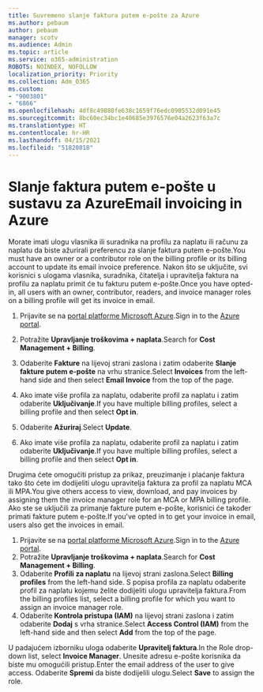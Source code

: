 ```yaml
---
title: Suvremeno slanje faktura putem e-pošte za Azure
ms.author: pebaum
author: pebaum
manager: scotv
ms.audience: Admin
ms.topic: article
ms.service: o365-administration
ROBOTS: NOINDEX, NOFOLLOW
localization_priority: Priority
ms.collection: Adm_O365
ms.custom:
- "9003801"
- "6866"
ms.openlocfilehash: 4df8c49880fe638c1659f76edc0905532d091e45
ms.sourcegitcommit: 8bc60ec34bc1e40685e3976576e04a2623f63a7c
ms.translationtype: HT
ms.contentlocale: hr-HR
ms.lasthandoff: 04/15/2021
ms.locfileid: "51820818"
---
```

# <a name="email-invoicing-in-azure"></a><span data-ttu-id="647f9-102">Slanje faktura putem e-pošte u sustavu za Azure</span><span class="sxs-lookup"><span data-stu-id="647f9-102">Email invoicing in Azure</span></span>

<span data-ttu-id="647f9-103">Morate imati ulogu vlasnika ili suradnika na profilu za naplatu ili računu za naplatu da biste ažurirali preferencu za slanje faktura putem e-pošte.</span><span class="sxs-lookup"><span data-stu-id="647f9-103">You must have an owner or a contributor role on the billing profile or its billing account to update its email invoice preference.</span></span> <span data-ttu-id="647f9-104">Nakon što se uključite, svi korisnici s ulogama vlasnika, suradnika, čitatelja i upravitelja faktura na profilu za naplatu primit će tu fakturu putem e-pošte.</span><span class="sxs-lookup"><span data-stu-id="647f9-104">Once you have opted-in, all users with an owner, contributor, readers, and invoice manager roles on a billing profile will get its invoice in email.</span></span>

1. <span data-ttu-id="647f9-105">Prijavite se na [portal platforme Microsoft Azure](https://portal.azure.com/).</span><span class="sxs-lookup"><span data-stu-id="647f9-105">Sign in to the [Azure portal](https://portal.azure.com/).</span></span>
2. <span data-ttu-id="647f9-106">Potražite **Upravljanje troškovima + naplata**.</span><span class="sxs-lookup"><span data-stu-id="647f9-106">Search for **Cost Management + Billing**.</span></span>
3. <span data-ttu-id="647f9-107">Odaberite **Fakture** na lijevoj strani zaslona i zatim odaberite **Slanje fakture putem e-pošte** na vrhu stranice.</span><span class="sxs-lookup"><span data-stu-id="647f9-107">Select **Invoices** from the left-hand side and then select **Email Invoice** from the top of the page.</span></span>
4. <span data-ttu-id="647f9-108">Ako imate više profila za naplatu, odaberite profil za naplatu i zatim odaberite **Uključivanje**.</span><span class="sxs-lookup"><span data-stu-id="647f9-108">If you have multiple billing profiles, select a billing profile and then select **Opt in**.</span></span>

5. <span data-ttu-id="647f9-109">Odaberite **Ažuriraj**.</span><span class="sxs-lookup"><span data-stu-id="647f9-109">Select **Update**.</span></span>
6. <span data-ttu-id="647f9-110">Ako imate više profila za naplatu, odaberite profil za naplatu i zatim odaberite **Uključivanje**.</span><span class="sxs-lookup"><span data-stu-id="647f9-110">If you have multiple billing profiles, select a billing profile and then select **Opt in**.</span></span>

<span data-ttu-id="647f9-111">Drugima ćete omogućiti pristup za prikaz, preuzimanje i plaćanje faktura tako što ćete im dodijeliti ulogu upravitelja faktura za profil za naplatu MCA ili MPA.</span><span class="sxs-lookup"><span data-stu-id="647f9-111">You give others access to view, download, and pay invoices by assigning them the invoice manager role for an MCA or MPA billing profile.</span></span> <span data-ttu-id="647f9-112">Ako ste se uključili za primanje fakture putem e-pošte, korisnici će također primati fakture putem e-pošte.</span><span class="sxs-lookup"><span data-stu-id="647f9-112">If you've opted in to get your invoice in email, users also get the invoices in email.</span></span>

1. <span data-ttu-id="647f9-113">Prijavite se na [portal platforme Microsoft Azure](https://portal.azure.com/).</span><span class="sxs-lookup"><span data-stu-id="647f9-113">Sign in to the [Azure portal](https://portal.azure.com/).</span></span>
2. <span data-ttu-id="647f9-114">Potražite **Upravljanje troškovima + naplata**.</span><span class="sxs-lookup"><span data-stu-id="647f9-114">Search for **Cost Management + Billing**.</span></span>
3. <span data-ttu-id="647f9-115">Odaberite **Profili za naplatu** na lijevoj strani zaslona.</span><span class="sxs-lookup"><span data-stu-id="647f9-115">Select **Billing profiles** from the left-hand side.</span></span> <span data-ttu-id="647f9-116">S popisa profila za naplatu odaberite profil za naplatu kojemu želite dodijeliti ulogu upravitelja faktura.</span><span class="sxs-lookup"><span data-stu-id="647f9-116">From the billing profiles list, select a billing profile for which you want to assign an invoice manager role.</span></span>
4. <span data-ttu-id="647f9-117">Odaberite **Kontrola pristupa (IAM)** na lijevoj strani zaslona i zatim odaberite **Dodaj** s vrha stranice.</span><span class="sxs-lookup"><span data-stu-id="647f9-117">Select **Access Control (IAM)** from the left-hand side and then select **Add** from the top of the page.</span></span>

<span data-ttu-id="647f9-118">U padajućem izborniku uloga odaberite **Upravitelj faktura**.</span><span class="sxs-lookup"><span data-stu-id="647f9-118">In the Role drop-down list, select **Invoice Manager**.</span></span> <span data-ttu-id="647f9-119">Unesite adresu e-pošte korisnika da biste mu omogućili pristup.</span><span class="sxs-lookup"><span data-stu-id="647f9-119">Enter the email address of the user to give access.</span></span> <span data-ttu-id="647f9-120">Odaberite **Spremi** da biste dodijelili ulogu.</span><span class="sxs-lookup"><span data-stu-id="647f9-120">Select **Save** to assign the role.</span></span>
